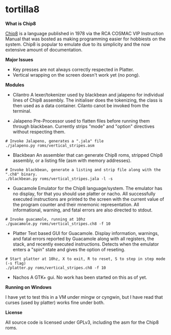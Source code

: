 # tortilla8
**What is Chip8**

[Chip8](https://en.wikipedia.org/wiki/CHIP-8) is a language published in 1978 via the RCA COSMAC VIP Instruction Manual that was bosted as making programming easier for hobbiests on the system. Chip8 is popular to emulate due to its simplicity and the now extensive amount of documentation.

**Major Issues**

* Key presses are not always correctly respected in Platter.
* Vertical wrapping on the screen doesn't work yet (no pong).

**Modules**

* Cilantro
A lexer/tokenizer used by blackbean and jalapeno for individual lines of Chip8 assembly. The initialiser does the tokenizing, the class is then used as a data container. Cilanto canot be invoked from the terminal.

* Jalapeno
Pre-Processor used to flatten files before running them through blackbean. Currently strips "mode" and "option" directives without respecting them.
```
# Invoke Jalapeno, generates a ".jala" file
./jalapeno.py roms/vertical_stripes.asm
```

* Blackbean
An assembler that can generate Chip8 roms, stripped Chip8 assembly, or a listing file (asm with memory addresses).
```
# Invoke blackbean, generate a listing and strip file along with the ".ch8" binary.
./blackbean.py roms/vertical_stripes.jala -l -s
```

* Guacamole
Emulator for the Chip8 language/system. The emulator has no display, for that you should use platter or nacho. All successfully executed instructions are printed to the screen with the current value of the program counter and their mnemonic representation. All informational, warning, and fatal errors are also directed to stdout.
```
# Invoke guacamole, running at 10hz
./guacamole.py roms/vertical_stripes.ch8 -f 10
```

* Platter
Text based GUI for Guacamole. Display information, warnings, and fatal errors reported by Guacamole along with all registers, the stack, and recently executed instructions. Detects when the emulator enters a "spin" state and gives the option of reseting.
```
# Start platter at 10hz, X to exit, R to reset, S to step in step mode (-s flag)
./platter.py roms/vertical_stripes.ch8 -f 10
```

* Nachos
A GTK+ gui. No work has been started on this as of yet.

**Running on Windows**

I have yet to test this in a VM under mingw or cyngwin, but I have read that curses (used by platter) works fine under both.

**License**

All source code is licensed under GPLv3, including the asm for the Chip8 roms.

